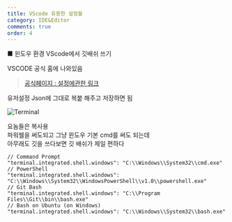 ```yaml
---
title: VScode 유용한 설정들
category: IDE&Editor
comments: true
order: 4
---
```

  
■ 윈도우 환경 VScode에서 깃배쉬 쓰기


VSCODE 공식 홈에 나와있음
>[공식페이지 : 설정에관한 링크](https://code.visualstudio.com/docs/editor/integrated-terminal)

유저설정 Json에 그대로 복붙 해주고 저장하면 됨

![Terminal](./terminal.png)


요놈들은 복사용  
파워쉘을 써도되고 그냥 윈도우 기본 cmd를 써도 되는데  
아무래도 깃을 쓰다보면 깃 배쉬가 제일 편하다

```git
// Command Prompt
"terminal.integrated.shell.windows": "C:\\Windows\\System32\\cmd.exe"
// PowerShell
"terminal.integrated.shell.windows": "C:\\Windows\\System32\\WindowsPowerShell\\v1.0\\powershell.exe"
// Git Bash
"terminal.integrated.shell.windows": "C:\\Program Files\\Git\\bin\\bash.exe"
// Bash on Ubuntu (on Windows)
"terminal.integrated.shell.windows": "C:\\Windows\\System32\\bash.exe"
```


